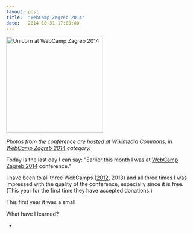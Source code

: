 ```yaml
---
layout: post
title:  "WebCamp Zagreb 2014"
date:   2014-10-31 17:00:00
---
```


<a title="By Zeljko.filipin (Own work) [CC-BY-SA-4.0 (http://creativecommons.org/licenses/by-sa/4.0)], via Wikimedia Commons" href="https://commons.wikimedia.org/wiki/File%3AUnicorn_at_WebCamp_Zagreb_2014.jpg"><img width="256" alt="Unicorn at WebCamp Zagreb 2014" src="//upload.wikimedia.org/wikipedia/commons/thumb/9/98/Unicorn_at_WebCamp_Zagreb_2014.jpg/256px-Unicorn_at_WebCamp_Zagreb_2014.jpg"/></a>

*Photos from the conference are hosted at Wikimedia Commons, in [WebCamp Zagreb 2014](https://commons.wikimedia.org/wiki/Category:WebCamp_Zagreb_2014) category.*

Today is the last day I can say: "Earlier this month I was at [WebCamp Zagreb 2014](http://2014.webcampzg.org/) conference."

I have been to all three WebCamps ([2012](http://filipin.zeljkofilipin.com/webcampzg-2012/), 2013) and all three times I was impressed with the quality of the conference, especially since it is free. (This year for the first time they have accepted donations.)

This first year it was a small 

What have I learned?

- 
